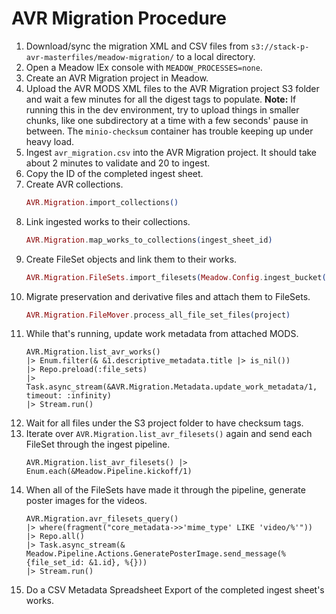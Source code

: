 # AVR Migration Procedure

1. Download/sync the migration XML and CSV files from `s3://stack-p-avr-masterfiles/meadow-migration/`
   to a local directory.
2. Open a Meadow IEx console with `MEADOW_PROCESSES=none`.
3. Create an AVR Migration project in Meadow.
4. Upload the AVR MODS XML files to the AVR Migration project S3 folder and wait a few
   minutes for all the digest tags to populate. **Note:** If running this in the dev environment,
   try to upload things in smaller chunks, like one subdirectory at a time with a few seconds'
   pause in between. The `minio-checksum` container has trouble keeping up under heavy load.
5. Ingest `avr_migration.csv` into the AVR Migration project. It should take about 2 minutes to 
   validate and 20 to ingest.
6. Copy the ID of the completed ingest sheet.
7. Create AVR collections.
   ```elixir
   AVR.Migration.import_collections()
   ```
8. Link ingested works to their collections.
   ```elixir
   AVR.Migration.map_works_to_collections(ingest_sheet_id)
   ```
9.  Create FileSet objects and link them to their works.
    ```elixir
    AVR.Migration.FileSets.import_filesets(Meadow.Config.ingest_bucket(), Path.join([project.folder, "master_files"]))
    ```
10. Migrate preservation and derivative files and attach them to FileSets.
    ```elixir
    AVR.Migration.FileMover.process_all_file_set_files(project)
    ```
11. While that's running, update work metadata from attached MODS.
    ```
    AVR.Migration.list_avr_works() 
    |> Enum.filter(& &1.descriptive_metadata.title |> is_nil()) 
    |> Repo.preload(:file_sets) 
    |> Task.async_stream(&AVR.Migration.Metadata.update_work_metadata/1, timeout: :infinity) 
    |> Stream.run()
    ```
12. Wait for all files under the S3 project folder to have checksum tags.
13. Iterate over `AVR.Migration.list_avr_filesets()` again and send each FileSet through the
    ingest pipeline.
    ```
    AVR.Migration.list_avr_filesets() |> Enum.each(&Meadow.Pipeline.kickoff/1)
    ```
14. When all of the FileSets have made it through the pipeline, generate poster images for the videos.
    ```
    AVR.Migration.avr_filesets_query()
    |> where(fragment("core_metadata->>'mime_type' LIKE 'video/%'"))
    |> Repo.all()
    |> Task.async_stream(& Meadow.Pipeline.Actions.GeneratePosterImage.send_message(%{file_set_id: &1.id}, %{}))
    |> Stream.run()
    ```
15. Do a CSV Metadata Spreadsheet Export of the completed ingest sheet's works.
